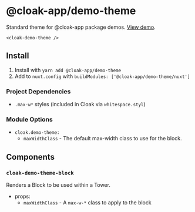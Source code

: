 # @cloak-app/demo-theme

Standard theme for @cloak-app package demos.  [View demo](https://cloak-demo-theme.netlify.app/).

```vue
<cloak-demo-theme />
```

## Install

1. Install with `yarn add @cloak-app/demo-theme`
2. Add to `nuxt.config` with `buildModules: ['@cloak-app/demo-theme/nuxt']`

### Project Dependencies

- `.max-w*` styles (included in Cloak via `whitespace.styl`)

### Module Options

- `cloak.demo-theme:`
  - `maxWidthClass` - The default max-width class to use for the block.

## Components

### `cloak-demo-theme-block`

Renders a Block to be used within a Tower.

- props:
  - `maxWidthClass` - A `max-w-*` class to apply to the block
